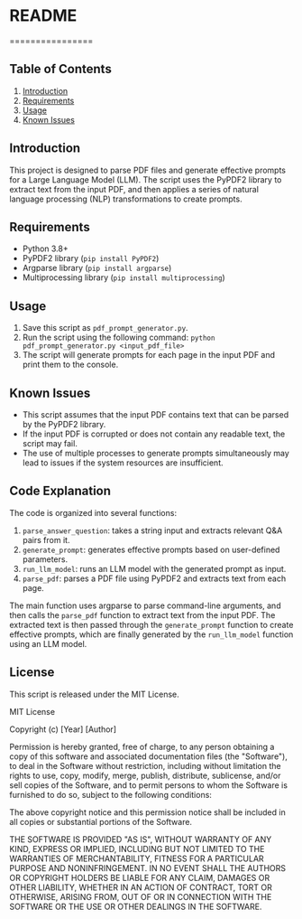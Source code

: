 # README
================

Table of Contents
-----------------

1. [Introduction](#introduction)
2. [Requirements](#requirements)
3. [Usage](#usage)
4. [Known Issues](#known-issues)

Introduction
------------

This project is designed to parse PDF files and generate effective prompts for a Large Language Model (LLM). The script uses the PyPDF2 library to extract text from the input PDF, and then applies a series of natural language processing (NLP) transformations to create prompts.

Requirements
------------

* Python 3.8+
* PyPDF2 library (`pip install PyPDF2`)
* Argparse library (`pip install argparse`)
* Multiprocessing library (`pip install multiprocessing`)

Usage
-----

1. Save this script as `pdf_prompt_generator.py`.
2. Run the script using the following command: `python pdf_prompt_generator.py <input_pdf_file>`
3. The script will generate prompts for each page in the input PDF and print them to the console.

Known Issues
------------

* This script assumes that the input PDF contains text that can be parsed by the PyPDF2 library.
* If the input PDF is corrupted or does not contain any readable text, the script may fail.
* The use of multiple processes to generate prompts simultaneously may lead to issues if the system resources are insufficient.

Code Explanation
-----------------

The code is organized into several functions:

1. `parse_answer_question`: takes a string input and extracts relevant Q&A pairs from it.
2. `generate_prompt`: generates effective prompts based on user-defined parameters.
3. `run_llm_model`: runs an LLM model with the generated prompt as input.
4. `parse_pdf`: parses a PDF file using PyPDF2 and extracts text from each page.

The main function uses argparse to parse command-line arguments, and then calls the `parse_pdf` function to extract text from the input PDF. The extracted text is then passed through the `generate_prompt` function to create effective prompts, which are finally generated by the `run_llm_model` function using an LLM model.

License
-------

This script is released under the MIT License.

MIT License

Copyright (c) [Year] [Author]

Permission is hereby granted, free of charge, to any person obtaining a copy
of this software and associated documentation files (the "Software"), to deal
in the Software without restriction, including without limitation the rights
to use, copy, modify, merge, publish, distribute, sublicense, and/or sell
copies of the Software, and to permit persons to whom the Software is
furnished to do so, subject to the following conditions:

The above copyright notice and this permission notice shall be included in all
copies or substantial portions of the Software.

THE SOFTWARE IS PROVIDED "AS IS", WITHOUT WARRANTY OF ANY KIND, EXPRESS OR
IMPLIED, INCLUDING BUT NOT LIMITED TO THE WARRANTIES OF MERCHANTABILITY,
FITNESS FOR A PARTICULAR PURPOSE AND NONINFRINGEMENT. IN NO EVENT SHALL THE
AUTHORS OR COPYRIGHT HOLDERS BE LIABLE FOR ANY CLAIM, DAMAGES OR OTHER
LIABILITY, WHETHER IN AN ACTION OF CONTRACT, TORT OR OTHERWISE, ARISING FROM,
OUT OF OR IN CONNECTION WITH THE SOFTWARE OR THE USE OR OTHER DEALINGS IN THE
SOFTWARE.

